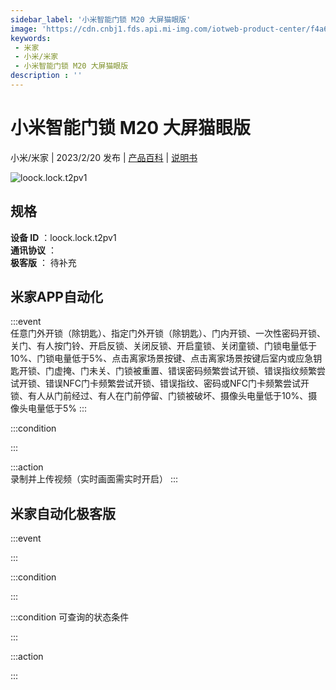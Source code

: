 ```yaml
---
sidebar_label: '小米智能门锁 M20 大屏猫眼版'
image: 'https://cdn.cnbj1.fds.api.mi-img.com/iotweb-product-center/f4a69021231f7c16098225439d63d866_1664417178486.png?GalaxyAccessKeyId=AKVGLQWBOVIRQ3XLEW&Expires=9223372036854775807&Signature=6VKmKoXdsj6F/0nC1RwRHFPtw9k='
keywords: 
 - 米家
 - 小米/米家
 - 小米智能门锁 M20 大屏猫眼版
description : ''
---
```

# 小米智能门锁 M20 大屏猫眼版

小米/米家 | 2023/2/20 发布 | [产品百科](https://home.mi.com/webapp/content/baike/product/index.html?model=loock.lock.t2pv1/) | [说明书](https://home.mi.com/views/introduction.html?model=loock.lock.t2pv1&region=cn)

![loock.lock.t2pv1](https://cdn.cnbj1.fds.api.mi-img.com/iotweb-product-center/f4a69021231f7c16098225439d63d866_1664417178486.png?GalaxyAccessKeyId=AKVGLQWBOVIRQ3XLEW&Expires=9223372036854775807&Signature=6VKmKoXdsj6F/0nC1RwRHFPtw9k=)

## 规格  
> 
**设备 ID** ：loock.lock.t2pv1  
**通讯协议** ：  
**极客版**  ： 待补充 


## 米家APP自动化  

:::event  
任意门外开锁（除钥匙）、指定门外开锁（除钥匙）、门内开锁、一次性密码开锁、关门、有人按门铃、开启反锁、关闭反锁、开启童锁、关闭童锁、门锁电量低于10%、门锁电量低于5%、点击离家场景按键、点击离家场景按键后室内或应急钥匙开锁、门虚掩、门未关、门锁被重置、错误密码频繁尝试开锁、错误指纹频繁尝试开锁、错误NFC门卡频繁尝试开锁、错误指纹、密码或NFC门卡频繁尝试开锁、有人从门前经过、有人在门前停留、门锁被破坏、摄像头电量低于10%、摄像头电量低于5%
:::

:::condition  

:::

:::action   
录制并上传视频（实时画面需实时开启）
:::

## 米家自动化极客版  

:::event  

:::

:::condition  

:::

:::condition 可查询的状态条件  

:::

:::action  

:::

        
